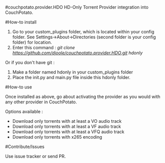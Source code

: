 #couchpotato.provider.HDO
HD-Only Torrent Provider integration into CouchPotato.

#How-to install

1. Go to your custom_plugins folder, which is located within your config folder.
See Settings->About->Directories (second folder is your config folder) for location.
2. Enter this command : *git clone https://github.com/djoole/couchpotato.provider.HDO.git hdonly*

Or if you don't have git :
1. Make a folder named hdonly in your custom_plugins folder
2. Place the init.py and main.py file inside this hdonly folder.

#How-to use

Once installed as above, go about activating the provider as you would with any other provider in CouchPotato.

Options available :
- Download only torrents with at least a VO audio track
- Download only torrents with at least a VF audio track
- Download only torrents with at least a VFQ audio track
- Download only torrents with x265 encoding

#Contribute/Issues

Use issue tracker or send PR.
